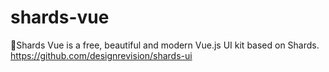 # shards-vue
🌟Shards Vue is a free, beautiful and modern Vue.js UI kit based on Shards. https://github.com/designrevision/shards-ui

